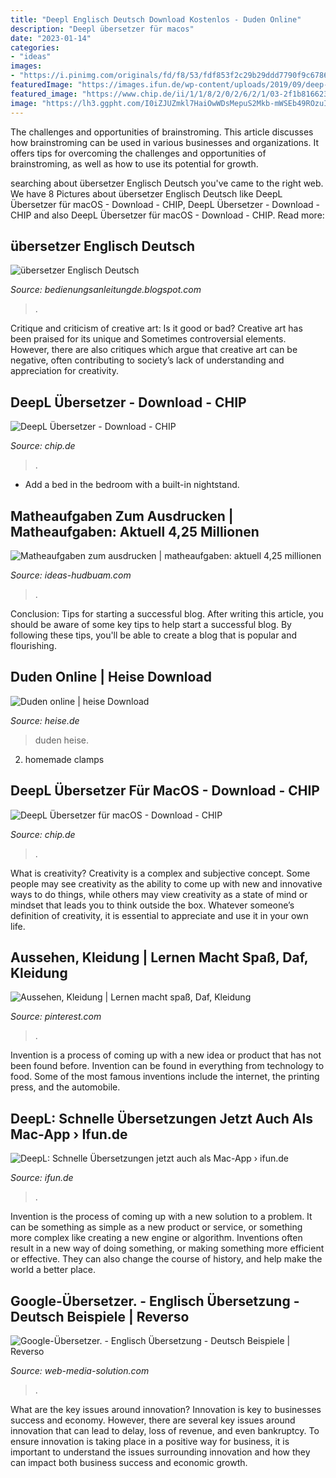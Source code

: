 ```yaml
---
title: "Deepl Englisch Deutsch Download Kostenlos - Duden Online"
description: "Deepl übersetzer für macos"
date: "2023-01-14"
categories:
- "ideas"
images:
- "https://i.pinimg.com/originals/fd/f8/53/fdf853f2c29b29ddd7790f9c6786e0ed.jpg"
featuredImage: "https://images.ifun.de/wp-content/uploads/2019/09/deep-l-app-small-500x277.jpg"
featured_image: "https://www.chip.de/ii/1/1/8/2/0/2/6/2/1/03-2f1b8166231a9ac2.jpg"
image: "https://lh3.ggpht.com/I0iZJUZmkl7HaiOwWDsMepuS2Mkb-mWSEb49ROzuINx9Qf2qkzaEXV8zAVhkbp_E5Yc=h900"
---
```



The challenges and opportunities of brainstroming.
This article discusses how brainstroming can be used in various businesses and organizations. It offers tips for overcoming the challenges and opportunities of brainstroming, as well as how to use its potential for growth.

	

		
searching about übersetzer Englisch Deutsch you've came to the right web. We have 8 Pictures about übersetzer Englisch Deutsch like DeepL Übersetzer für macOS - Download - CHIP, DeepL Übersetzer - Download - CHIP and also DeepL Übersetzer für macOS - Download - CHIP. Read more:
		
    
## übersetzer Englisch Deutsch

<img loading=lazy src="https://images.sftcdn.net/images/t_app-cover-l,f_auto/p/a4cbf2d6-9b65-11e6-b51a-00163ec9f5fa/3621441944/promt-mac-englisch-deutsch-deutsch-englisch-screenshot.jpg" onerror="this.onerror=null;this.src='https://tse4.mm.bing.net/th?id=OIP.z_u1_EG7UHUtPZnt7OpeBAHaFe&amp;pid=15.1';" alt="übersetzer Englisch Deutsch">

_Source: bedienungsanleitungde.blogspot.com_

>. 

	

Critique and criticism of creative art: Is it good or bad?
Creative art has been praised for its unique and Sometimes controversial elements. However, there are also critiques which argue that creative art can be negative, often contributing to society’s lack of understanding and appreciation for creativity.

    
## DeepL Übersetzer - Download - CHIP

<img loading=lazy src="https://www.chip.de/ii/1/1/8/2/0/2/6/2/1/03-2f1b8166231a9ac2.jpg" onerror="this.onerror=null;this.src='https://tse4.mm.bing.net/th?id=OIP.LxuBZiMamsL5ljRrTOZe1wHaFj&amp;pid=15.1';" alt="DeepL Übersetzer - Download - CHIP">

_Source: chip.de_

>. 

	

- Add a bed in the bedroom with a built-in nightstand.

    
## Matheaufgaben Zum Ausdrucken | Matheaufgaben: Aktuell 4,25 Millionen

<img loading=lazy src="https://ideas-hudbuam.com/qdmz/tk1i_UoEyQ5s0LR7emEg7wHaJ4.jpg" onerror="this.onerror=null;this.src='https://tse3.mm.bing.net/th?id=OIP.wKkaOmOS0h2mvFI0qMu4_QAAAA&amp;pid=15.1';" alt="Matheaufgaben zum ausdrucken | matheaufgaben: aktuell 4,25 millionen">

_Source: ideas-hudbuam.com_

>. 

	

Conclusion: Tips for starting a successful blog.
After writing this article, you should be aware of some key tips to help start a successful blog. By following these tips, you'll be able to create a blog that is popular and flourishing.

    
## Duden Online | Heise Download

<img loading=lazy src="https://www.heise.de/download/media/duden-online-80576/duden-online-1_1-1-16.jpg" onerror="this.onerror=null;this.src='https://tse1.mm.bing.net/th?id=OIP.uiMCBqUCsvMaNSO8FB5ikgHaF3&amp;pid=15.1';" alt="Duden online | heise Download">

_Source: heise.de_

>duden heise. 

	

2. homemade clamps

    
## DeepL Übersetzer Für MacOS - Download - CHIP

<img loading=lazy src="https://www.chip.de/ii/1/1/8/2/2/5/7/0/5/03-837f9b439e7f92a6.jpg" onerror="this.onerror=null;this.src='https://tse3.mm.bing.net/th?id=OIP.g3-bQ55_kqZ18FLu0KJ-xwHaJ4&amp;pid=15.1';" alt="DeepL Übersetzer für macOS - Download - CHIP">

_Source: chip.de_

>. 

	

What is creativity?
Creativity is a complex and subjective concept. Some people may see creativity as the ability to come up with new and innovative ways to do things, while others may view creativity as a state of mind or mindset that leads you to think outside the box. Whatever someone’s definition of creativity, it is essential to appreciate and use it in your own life.

    
## Aussehen, Kleidung | Lernen Macht Spaß, Daf, Kleidung

<img loading=lazy src="https://i.pinimg.com/originals/fd/f8/53/fdf853f2c29b29ddd7790f9c6786e0ed.jpg" onerror="this.onerror=null;this.src='https://tse2.mm.bing.net/th?id=OIP.1Ua_Vj_CsqqIh1mgOxehLQHaKe&amp;pid=15.1';" alt="Aussehen, Kleidung | Lernen macht spaß, Daf, Kleidung">

_Source: pinterest.com_

>. 

	

Invention is a process of coming up with a new idea or product that has not been found before. Invention can be found in everything from technology to food. Some of the most famous inventions include the internet, the printing press, and the automobile.

    
## DeepL: Schnelle Übersetzungen Jetzt Auch Als Mac-App › Ifun.de

<img loading=lazy src="https://images.ifun.de/wp-content/uploads/2019/09/deep-l-app-small-500x277.jpg" onerror="this.onerror=null;this.src='https://tse3.mm.bing.net/th?id=OIP.BYjSJ5ajUvhqq0kqDhmSfwHaEG&amp;pid=15.1';" alt="DeepL: Schnelle Übersetzungen jetzt auch als Mac-App › ifun.de">

_Source: ifun.de_

>. 

	

Invention is the process of coming up with a new solution to a problem. It can be something as simple as a new product or service, or something more complex like creating a new engine or algorithm. Inventions often result in a new way of doing something, or making something more efficient or effective. They can also change the course of history, and help make the world a better place.

    
## Google-Übersetzer. - Englisch Übersetzung - Deutsch Beispiele | Reverso

<img loading=lazy src="https://lh3.ggpht.com/I0iZJUZmkl7HaiOwWDsMepuS2Mkb-mWSEb49ROzuINx9Qf2qkzaEXV8zAVhkbp_E5Yc=h900" onerror="this.onerror=null;this.src='https://tse2.mm.bing.net/th?id=OIP.4UfbS_K_hdSryj_SKZNYWwHaNL&amp;pid=15.1';" alt="Google-Übersetzer. - Englisch Übersetzung - Deutsch Beispiele | Reverso">

_Source: web-media-solution.com_

>. 

	

What are the key issues around innovation?
Innovation is key to businesses success and economy. However, there are several key issues around innovation that can lead to delay, loss of revenue, and even bankruptcy. To ensure innovation is taking place in a positive way for business, it is important to understand the issues surrounding innovation and how they can impact both business success and economic growth.

